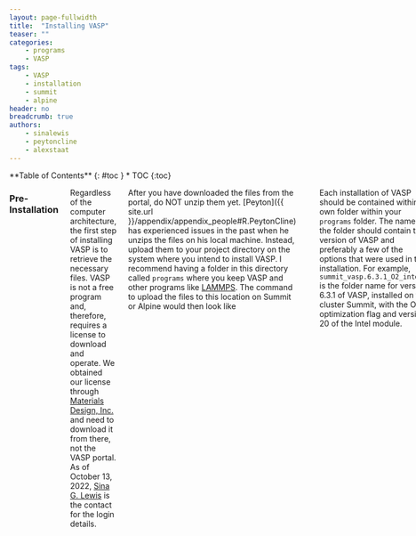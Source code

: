 ```yaml
---
layout: page-fullwidth
title:  "Installing VASP"
teaser: ""
categories:
    - programs
    - VASP
tags:
    - VASP
    - installation
    - summit
    - alpine
header: no
breadcrumb: true
authors:
    - sinalewis
    - peytoncline
    - alexstaat
---
```

<div class="row">
<div class="medium-4 medium-push-8 columns" markdown="1">
<div class="panel radius" markdown="1">
**Table of Contents**
{: #toc }
*  TOC
{:toc}
</div>
</div><!-- /.medium-4.columns -->

<div class="medium-8 medium-pull-4 columns" markdown="1">

### Pre-Installation

Regardless of the computer architecture, the first step of installing VASP is to retrieve the necessary files. VASP is not a free program and, therefore, requires a license to download and operate. We obtained our license through [Materials Design, Inc.](https://my.materialsdesign.com) and need to download it from there, not the VASP portal. As of October 13, 2022, [Sina G. Lewis](mailto:sina.lewis@colorado.edu) is the contact for the login details.

After you have downloaded the files from the portal, do NOT unzip them yet. [Peyton]({{ site.url }}/appendix/appendix_people#R.PeytonCline) has experienced issues in the past when he unzips the files on his local machine. Instead, upload them to your project directory on the system where you intend to install VASP. I recommend having a folder in this directory called `programs` where you keep VASP and other programs like [LAMMPS]({{site.url}}{{site.baseurl}}/programs/lammps). The command to upload the files to this location on Summit or Alpine would then look like
```bash
    scp filename identikey@login.rc.colorado.edu:/projects/identikey/programs
```
Each installation of VASP should be contained within its own folder within your `programs` folder. The name of the folder should contain the version of VASP and preferably a few of the options that were used in the installation. For example, `summit_vasp.6.3.1_O2_intel20` is the folder name for version 6.3.1 of VASP, installed on the cluster Summit, with the O2 optimization flag and version 20 of the Intel module.

The structure of VASP within the zip files changes frequently, so **I recommend making a separate folder for each zip file** within this `summit_vasp.6.3.1_O2_intel20` folder. Typically, there are three zip files: one for the VASP installation, one for the LDA psuedopotentials, and one for the PBE pseudopotentials. Unzip the files within their own folder and then rearrange the output to your desired configuration. A good layout for a fully installed VASP is shown in the image below.

<img class="t60" src="{{ site.urlimg }}vasp_install_layout.png" alt="Folder layout example for a fully installed version of VASP" caption="Example of the folder layout for a fully installed version of VASP, contained within folder `alpine _vasp.6.4.2_O2_intel2022`.">

After organizing the files it's time to start the installation process. Make sure you are on a compile node, NOT the login node. The following steps will likely throw an error if you are on a login node and it will slow down the whole system for everyone. Once you are on a compile node, load the modules needed for installation. The order matters for some of them because of dependencies, always load Intel first. You can check the available modules with `module avail` and the modules you have already loaded with `module list`. If you don't see the module you want, try the command `module spider` or `module spider string` where string is a search keyword enclosed in quotes. The remaining steps may differ depending on where you are installing VASP. See the below sections.

Most of these installation instructions can be found on the [wiki](https://www.vasp.at/wiki/index.php/Installing_VASP.6.X.X). As of VASP version 6 there is a testsuite to ensure the installation completed correctly. This testsuite should be run on the compile nodes after loading the correct modules.

### Alpine Installation
Alpine is the most recent (Fall 2022) supercomputer. It is an institutionally funded supercomputer designed to replace Summit. To access Alpine, login via the following command
```bash
    ssh -X identikey@login.rc.colorado.edu
```

To access an Alpine compile node, submit a compile job by typing `acompile --ntasks=4` on the terminal line. Note that there is no `ssh` needed, as was previously used on Summit. The specification `--ntasks=4` is used because we later install VASP with 4 parallel processes. You can additionally request more than the default one hour of time by adding `--time=03:00:00` if you wanted three hours for example. The whole process of installing VASP should take less than an hour, but the testsuite can take several hours to run, and the VASP documentation warns that running the testsuite on a different number of tasks may cause tests to fail.

Installing VASP requires us to load four modules: intel, mkl, impi, and hdf5. Intel is the compiler, mkl stands for math kernel library, impi is our intel message passing interface that is needed for parallel computing, and hdf5 is a special file format tailor-made for large files of numeric data like VASP outputs. The module load order matters due to module dependencies. Research computing recommends intel followed by impi and finally mkl.

Alpine currently has limited version choices for these modules. Nevertheless, it is best to specify the version so that you know concretely what you are using. As of November 2022 (and in March 2024), the command you would want to type is
```bash
    module load intel/2022.1.2 impi/2021.5.0 mkl/2022.0.2 hdf5/1.12.1
```

After loading these modules, we want to grab the correct makefile for our computer architecture from the `arch` folder that should have been unpacked from the VASP zip file. Because we are using intel, we will grab the makefile titled `makefile.include.intel`. Copy this file to the parent directory, where the rest of your VASP files should be, and rename it. This command would be
```bash
    cp makefile.include.intel ../makefile.include
```
Now, we need to edit a few lines in our new file `makefile.include`. **Most importantly**, because Alpine has AMD CPUs and not Intel CPUs we need to tell the compiler to use a different instruction set. This is done by finding the line that reads
```bash
    VASP_TARGET_CPU ?= -xHOST
```
and changing it to read
```bash
    VASP_TARGET_CPU ?= -march=core-avx2
```

Next, if we are using Intel Parallel Studio's MKL, which we most likely are, we want to find the line `FCL += -qmkl=sequential` and remove the `q` so that it reads `FCL += -mkl=sequential`. During the make process, you will see warnings for `-mkl=sequential` being deprecated, the installation will still complete without issue.

As a final edit, we want to compile VASP with the flag `-DVASP_HDF5` in the `CPP_OPTIONS`, includes `INCS`, and linking `LLIBS` instructions. There is a section near the bottom of the `makefile.include` that you can simply uncomment for this. The environment variable for HDF5 in the makefile disagrees with the CURC environment variable. The appropriate line looks like
```bash
    HDF5_ROOT ?= $(CURC_HDF5_ROOT)
```
**In the future** if the makefile is having difficulty linking to CURC modules, you can compare your environment variables with theirs on the compile node using `set` and then replace `$(ENV_ROOT)` with the appropriate variable name.

We are now good to install VASP. We want to run the command
```bash
    make DEPS=1 -j4 all
```
to install `all` versions of VASP with 4 parallel processes and `DEPS=1` ensures the installation doesn't crash because of dependency issues while installing in parallel. VASP can also be installed with standard-only (std), gamma-point only (gam), or non-collinear only (ncl).

The VASP wiki instructions end by adding the executables to your VASP with
```bash
export PATH=$PATH:/path/to/vasp.x.x.x/bin
```
but it is also sufficient to just define the variable
```bash
VASP_DIR=/path/to/vasp.x.x.x/bin/vasp_std
```
in your sbatch file (if you want to point to the standard version of VASP). 

Finish everything off by running the testsuite.
```bash
make test
```

### Uninstalling VASP

When you go to delete VASP, you might find that you don't have the correct permissions to delete the LDA/PBE files. The quick work around is to use `chmod -R 766` on the file(s) you wish to delete. For example, if you wish to only delete the files within the folder `LDA`, you would type `chmod -R 766 LDA` in the parent directory. The option `-R` makes chmod recursive and it will act on all the files in the folder `LDA`. The specific combination `766` for chmod provides read, write, and execute permissions for the user and read and write permissions for the group and others. See the [wikipedia](https://en.wikipedia.org/wiki/Chmod) page for more information.

Once you delete the LDA/PBE files you should be able to just normally delete the other files in your VASP install folder. That's all you need to do!

### Summit Installation
Summit is the supercomputer that we used to use, but was largely phased out by CU in August 2022. Although it currently can be used, the scratch space is no longer supported and is unstable. These instructions for installing VASP on Summit are kept for posterity.

To access Summit, login using the following command
```bash
    ssh -X identikey@login.rc.colorado.edu
```
and then access a compile node using `ssh compile`.

Installing VASP requires us to load three modules: intel, mkl, and impi. Intel is the compiler, mkl stands for math kernel library, and impi is our intel message passing interface that is needed for parallel computing. Remember that the order modules are loaded matters because of possible dependencies. I spoke with someone at research computing who recommended intel followed by impi and finally mkl. Peyton has said in the past that it didn't seem to matter if you installed impi before mkl or after. In my first installation of VASP, I used
```bash
    module load intel/20.2 mkl/20.2 impi/19.8
```
to load the intel compiler version 20.2, the math kernel library (mkl) version 20.2, and the intel message passing interface (impi)--needed for parallel computing--version 19.8 in that order.

As a final step, we need to edit a few lines in our new file `makefile.include`. If we are using Intel Parallel Studio's MKL, which we most likely are, we want to find the line `FCL += -qmkl=sequential` and remove the `q` so that it reads `FCL += -mkl=sequential`. While we are here, we can go ahead and comment out the next line that starts `MKLROOT`. Finally, in the line `#LLIBS += -L$(WANNIER90_ROOT)/lib -lwannier`, we want to remove the `/lib` part. These last two steps are only important for a Wannier installation, but are fine to do in a general installation.

We are now good to install VASP. We want to run the command
```bash
    make DEPS=1 -j4 all
```
to install `all` versions of VASP with 4 parallel processes and `DEPS=1` ensures the installation doesn't crash because of dependency issues while installing in parallel. VASP can also be installed with standard-only, gamma-point only, or non-collinear only.
